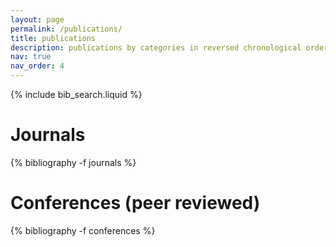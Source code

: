 ```yaml
---
layout: page
permalink: /publications/
title: publications
description: publications by categories in reversed chronological order. generated by jekyll-scholar.
nav: true
nav_order: 4
---
```


<!-- _pages/publications.md -->

<!-- Bibsearch Feature -->

{% include bib_search.liquid %}

<div class="publications">

<!-- {% bibliography %} -->

<h1>Journals</h1>
{% bibliography -f journals %}

<h1>Conferences (peer reviewed)</h1>
{% bibliography -f conferences %}

</div>
